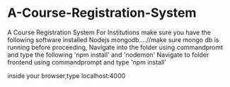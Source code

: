 # A-Course-Registration-System
A Course Registration System For Institutions 
make sure you have the following software installed
Nodejs
mongodb....//make sure mongo db is running before proceeding,
Navigate into the folder using commandpromt and type the following
'npm install' and 
'nodemon'
Navigate to folder frontend using commandprompt and type 
'npm install'

inside your browser,type localhost:4000
 
